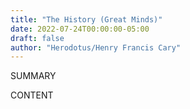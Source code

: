 ```yaml
---
title: "The History (Great Minds)"
date: 2022-07-24T00:00:00-05:00
draft: false
author: "Herodotus/Henry Francis Cary"
---
```


SUMMARY

<!--more-->

CONTENT